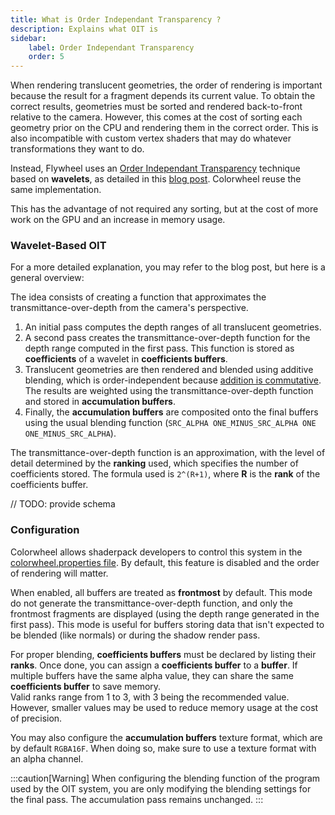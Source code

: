 ```yaml
---
title: What is Order Independant Transparency ?
description: Explains what OIT is
sidebar:
    label: Order Independant Transparency
    order: 5
---
```


When rendering translucent geometries, the order of rendering is important because the result for a fragment depends its current value. To obtain the correct results, geometries must be sorted and rendered back-to-front relative to the camera. However, this comes at the cost of sorting each geometry prior on the CPU and rendering them in the correct order. This is also incompatible with custom vertex shaders that may do whatever transformations they want to do.  

Instead, Flywheel uses an [Order Independant Transparency](https://en.wikipedia.org/wiki/Order-independent_transparency) technique based on **wavelets**, as detailed in this [blog post](https://osor.io/OIT). Colorwheel reuse the same implementation.  

This has the advantage of not required any sorting, but at the cost of more work on the GPU and an increase in memory usage.  

### Wavelet-Based OIT

For a more detailed explanation, you may refer to the blog post, but here is a general overview:  

The idea consists of creating a function that approximates the transmittance-over-depth from the camera's perspective.  

1. An initial pass computes the depth ranges of all translucent geometries.
2. A second pass creates the transmittance-over-depth function for the depth range computed in the first pass. This function is stored as **coefficients** of a wavelet in **coefficients buffers**.
3. Translucent geometries are then rendered and blended using additive blending, which is order-independent because [addition is commutative](https://en.wikipedia.org/wiki/Commutative_property). The results are weighted using the transmittance-over-depth function and stored in **accumulation buffers**.
4. Finally, the **accumulation buffers** are composited onto the final buffers using the usual blending function (`SRC_ALPHA ONE_MINUS_SRC_ALPHA ONE ONE_MINUS_SRC_ALPHA`).

The transmittance-over-depth function is an approximation, with the level of detail determined by the **ranking** used, which specifies the number of coefficients stored. The formula used is `2^(R+1)`, where **R** is the **rank** of the coefficients buffer.

// TODO: provide schema

### Configuration

Colorwheel allows shaderpack developers to control this system in the [colorwheel.properties file](/reference/miscellaneous/colorwheelproperties/#oit). By default,  this feature is disabled and the order of rendering will matter.  

When enabled, all buffers are treated as **frontmost** by default. This mode do not generate the transmittance-over-depth function, and only the frontmost fragments are displayed (using the depth range generated in the first pass). This mode is useful for buffers storing data that isn't expected to be blended (like normals) or during the shadow render pass. 

For proper blending, **coefficients buffers** must be declared by listing their **ranks**. Once done, you can assign a **coefficients buffer** to a **buffer**. If multiple buffers have the same alpha value, they can share the same **coefficients buffer** to save memory.  
Valid ranks range from 1 to 3, with 3 being the recommended value. However, smaller values may be used to reduce memory usage at the cost of precision.

You may also configure the **accumulation buffers** texture format, which are by default `RGBA16F`. When doing so, make sure to use a  texture format with an alpha channel.  

:::caution[Warning]
When configuring the blending function of the program used by the OIT system, you are only modifying the blending settings for the final pass. The accumulation pass remains unchanged.
:::

